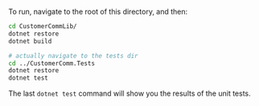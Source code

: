 To run, navigate to the root of this directory, and then:
```sh
cd CustomerCommLib/
dotnet restore
dotnet build

# actually navigate to the tests dir
cd ../CustomerComm.Tests
dotnet restore
dotnet test
```

The last `dotnet test` command will show you the results of the unit tests.